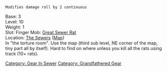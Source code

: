 `Modifies damage roll by 2 continuous`

Base: 3  
Level: 10  
Weight: 1  
Slot: Finger Mob: [Great Sewer Rat](Great_Sewer_Rat "wikilink")  
Location: [The Sewers](:Category:_Sewer.md "wikilink")
([Map](Sewer_Map.md "wikilink"))  
In "the torture room". Use the map (third sub level, NE corner of the
map, tiny part all by itself). Hard to find on where unless you kill all
the rats using track (10+ rats).

[Category: Gear In Sewer](Category:_Gear_In_Sewer "wikilink") [Category:
Grandfathered Gear](Category:_Grandfathered_Gear "wikilink")

